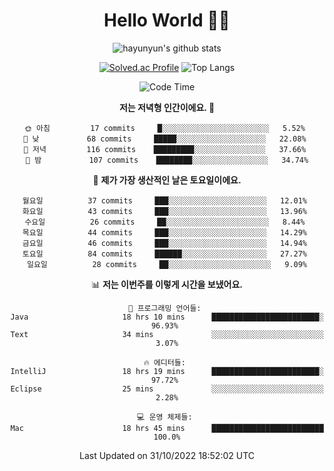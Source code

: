 <div align="center">

# Hello World 🙋‍♀️

![hayunyun's github stats](https://github-readme-stats.vercel.app/api?username=hayunyun&show_icons=true) 

 
[![Solved.ac Profile](http://mazassumnida.wtf/api/generate_badge?boj=hayunyun)](https://solved.ac/hayunyun)
 ![Top Langs](https://github-readme-stats.vercel.app/api/top-langs/?username=hayunyun&layout=compact)

<!--START_SECTION:waka-->
![Code Time](http://img.shields.io/badge/Code%20Time-545%20hrs%2022%20mins-blue)

**저는 저녁형 인간이에요. 🦉** 

```text
🌞 아침         17 commits     █░░░░░░░░░░░░░░░░░░░░░░░░   5.52% 
🌆 낮　         68 commits     █████░░░░░░░░░░░░░░░░░░░░   22.08% 
🌃 저녁         116 commits    █████████░░░░░░░░░░░░░░░░   37.66% 
🌙 밤　         107 commits    ████████░░░░░░░░░░░░░░░░░   34.74%

```
📅 **제가 가장 생산적인 날은 토요일이에요.** 

```text
월요일          37 commits     ███░░░░░░░░░░░░░░░░░░░░░░   12.01% 
화요일          43 commits     ███░░░░░░░░░░░░░░░░░░░░░░   13.96% 
수요일          26 commits     ██░░░░░░░░░░░░░░░░░░░░░░░   8.44% 
목요일          44 commits     ███░░░░░░░░░░░░░░░░░░░░░░   14.29% 
금요일          46 commits     ███░░░░░░░░░░░░░░░░░░░░░░   14.94% 
토요일          84 commits     ██████░░░░░░░░░░░░░░░░░░░   27.27% 
일요일          28 commits     ██░░░░░░░░░░░░░░░░░░░░░░░   9.09%

```


📊 **저는 이번주를 이렇게 시간을 보냈어요.** 

```text
💬 프로그래밍 언어들: 
Java                     18 hrs 10 mins      ████████████████████████░   96.93% 
Text                     34 mins             ░░░░░░░░░░░░░░░░░░░░░░░░░   3.07%

🔥 에디터들: 
IntelliJ                 18 hrs 19 mins      ████████████████████████░   97.72% 
Eclipse                  25 mins             ░░░░░░░░░░░░░░░░░░░░░░░░░   2.28%

💻 운영 체제들: 
Mac                      18 hrs 45 mins      █████████████████████████   100.0%

```


 Last Updated on 31/10/2022 18:52:02 UTC
<!--END_SECTION:waka-->

<!--
**hayunyun/hayunyun** is a ✨ _special_ ✨ repository because its `README.md` (this file) appears on your GitHub profile.

Here are some ideas to get you started:

- 🔭 I’m currently working on ...
- 🌱 I’m currently learning ...
- 👯 I’m looking to collaborate on ...
- 🤔 I’m looking for help with ...
- 💬 Ask me about ...
- 📫 How to reach me: ...
- 😄 Pronouns: ...
- ⚡ Fun fact: ...
-->



